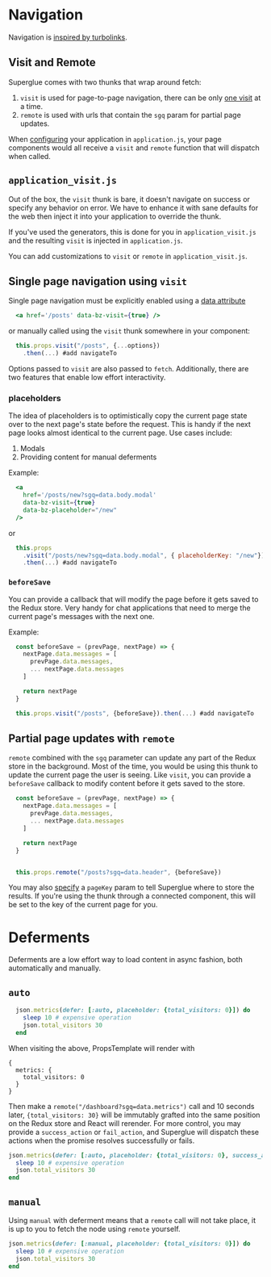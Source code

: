 # Navigation

Navigation is [inspired by turbolinks](./concepts#inspired-by-turbolinks).

## Visit and Remote

Superglue comes with two thunks that wrap around fetch:

1. `visit` is used for page-to-page navigation, there can be only [one visit] at
a time.
2. `remote` is used with urls that contain the `sgq` param for partial page
updates.

When [configuring] your application in `application.js`, your page components
would all receive a `visit` and `remote` function that will dispatch when
called.

## `application_visit.js`

Out of the box, the `visit` thunk is bare, it doesn't navigate on success or
specify any behavior on error. We have to enhance it with sane defaults for the
web then inject it into your application to override the thunk.

If you've used the generators, this is done for you in `application_visit.js`
and the resulting `visit` is injected in `application.js`.

You can add customizations to `visit` or `remote` in `application_visit.js`.

## Single page navigation using `visit`

Single page navigation must be explicitly enabled using a [data attribute]

```jsx
  <a href='/posts' data-bz-visit={true} />
```

or manually called using the `visit` thunk somewhere in your component:

```javascript
  this.props.visit("/posts", {...options})
    .then(...) #add navigateTo
```

Options passed to `visit` are also passed to `fetch`. Additionally, there are
two features that enable low effort interactivity.

### placeholders

The idea of placeholders is to optimistically copy the current page state over
to the next page's state before the request. This is handy if the next page
looks almost identical to the current page. Use cases include:

1. Modals
2. Providing content for manual deferments

Example:

```jsx
  <a
    href='/posts/new?sgq=data.body.modal'
    data-bz-visit={true}
    data-bz-placeholder="/new"
  />
```

or

```javascript
  this.props
    .visit("/posts/new?sgq=data.body.modal", { placeholderKey: "/new"})
    .then(...) #add navigateTo
```

### `beforeSave`

You can provide a callback that will modify the page before it gets saved to
the Redux store. Very handy for chat applications that need to merge the
current page's messages with the next one.

Example:

```javascript
  const beforeSave = (prevPage, nextPage) => {
    nextPage.data.messages = [
      prevPage.data.messages,
      ... nextPage.data.messages
    ]

    return nextPage
  }

  this.props.visit("/posts", {beforeSave}).then(...) #add navigateTo
```

## Partial page updates with `remote`

`remote` combined with the `sgq` parameter can update any part of the Redux
store in the background. Most of the time, you would be using this thunk to
update the current page the user is seeing. Like `visit`, you can
provide a `beforeSave` callback to modify content before it gets saved to the
store.

```javascript
  const beforeSave = (prevPage, nextPage) => {
    nextPage.data.messages = [
      prevPage.data.messages,
      ... nextPage.data.messages
    ]

    return nextPage
  }


  this.props.remote("/posts?sgq=data.header", {beforeSave})
```

You may also [specify](./react-redux.md#remote) a `pageKey` param to tell
Superglue where to store the results. If you're using the thunk through a
connected component, this will be set to the key of the current page for you.

# Deferments

Deferments are a low effort way to load content in async fashion, both
automatically and manually.

## `auto`

```ruby
  json.metrics(defer: [:auto, placeholder: {total_visitors: 0}]) do
    sleep 10 # expensive operation
    json.total_visitors 30
  end
```

When visiting the above, PropsTemplate will render with

```
{
  metrics: {
    total_visitors: 0
  }
}
```

Then make a `remote("/dashboard?sgq=data.metrics")` call and 10 seconds later,
`{total_visitors: 30}` will be immutably grafted into the same position on the
Redux store and React will rerender. For more control, you may provide a
`success_action` or `fail_action`, and Superglue will dispatch these actions when
the promise resolves successfully or fails.

```ruby
json.metrics(defer: [:auto, placeholder: {total_visitors: 0}, success_action: "SUCCESS", fail_action: "FAIL"]) do
  sleep 10 # expensive operation
  json.total_visitors 30
end
```

## `manual`
Using `manual` with deferment means that a `remote` call will not
take place, it is up to you to fetch the node using `remote` yourself.

```ruby
json.metrics(defer: [:manual, placeholder: {total_visitors: 0}]) do
  sleep 10 # expensive operation
  json.total_visitors 30
end
```

[one visit]: ./react-redux.md#visit
[configuring]: https://github.com/rt2zz/redux-persist
[data attribute]: ./react-redux#data-bz-visit

